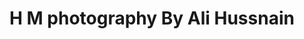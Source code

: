 ---
title: "H M photography By Ali Hussnain"
url: /karachi/h-m-photography-by-ali-hussnain/
shop: Foto
---